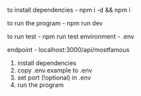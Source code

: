 to install dependencies
    - npm i -d && npm i

to run the program
    - npm run dev

to run test
    - npm run test
environment
    - .env

endpoint
    - localhost:3000/api/mostfamous


1) install dependencies
2) copy .env.example to .env
3) set port (!optional) in .env
4) run the program